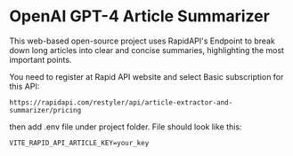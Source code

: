 # OpenAI GPT-4 Article Summarizer

<p>This web-based open-source project uses RapidAPI's Endpoint to break down long articles into clear and concise summaries, highlighting the most important points.</p>

<p>You need to register at Rapid API website and select Basic subscription for this API:</p>
    
```
https://rapidapi.com/restyler/api/article-extractor-and-summarizer/pricing
```
then add .env file under project folder. File should look  like this:

```
VITE_RAPID_API_ARTICLE_KEY=your_key
```
    

    